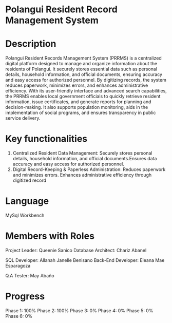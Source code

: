 # Polangui Resident Record Management System 

# Description 
Polangui Resident Records Management System (PRRMS) is a centralized digital platform designed to manage and organize information about the residents of Polangui. It securely stores essential data such as personal details, household information, and official documents, ensuring accuracy and easy access for authorized personnel. By digitizing records, the system reduces paperwork, minimizes errors, and enhances administrative efficiency. With its user-friendly interface and advanced search capabilities, the PRRMS enables local government officials to quickly retrieve resident information, issue certificates, and generate reports for planning and decision-making. It also supports population monitoring, aids in the implementation of social programs, and ensures transparency in public service delivery.

# Key functionalities
1. Centralized Resident Data Management: Securely stores personal details, household information, and official documents.Ensures data accuracy and easy access for authorized personnel.
2. Digital Record-Keeping & Paperless Administration: Reduces paperwork and minimizes errors. Enhances administrative efficiency through digitized record

# Language
MySql Workbench

# Members with Roles
Project Leader: Queenie Sanico 
Database Architect: Chariz Abanel

SQL Developer: Allanah Janelle Benisano 
Back-End Developer: Eleana Mae Esparagoza 

Q.A Tester: May Abaño 

# Progress
Phase 1: 100%
Phase 2: 100%
Phase 3: 0%
Phase 4: 0%
Phase 5: 0%
Phase 6: 0%
